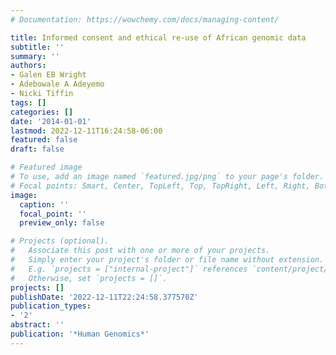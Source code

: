 ```yaml
---
# Documentation: https://wowchemy.com/docs/managing-content/

title: Informed consent and ethical re-use of African genomic data
subtitle: ''
summary: ''
authors:
- Galen EB Wright
- Adebowale A Adeyemo
- Nicki Tiffin
tags: []
categories: []
date: '2014-01-01'
lastmod: 2022-12-11T16:24:58-06:00
featured: false
draft: false

# Featured image
# To use, add an image named `featured.jpg/png` to your page's folder.
# Focal points: Smart, Center, TopLeft, Top, TopRight, Left, Right, BottomLeft, Bottom, BottomRight.
image:
  caption: ''
  focal_point: ''
  preview_only: false

# Projects (optional).
#   Associate this post with one or more of your projects.
#   Simply enter your project's folder or file name without extension.
#   E.g. `projects = ["internal-project"]` references `content/project/deep-learning/index.md`.
#   Otherwise, set `projects = []`.
projects: []
publishDate: '2022-12-11T22:24:58.377570Z'
publication_types:
- '2'
abstract: ''
publication: '*Human Genomics*'
---
```

